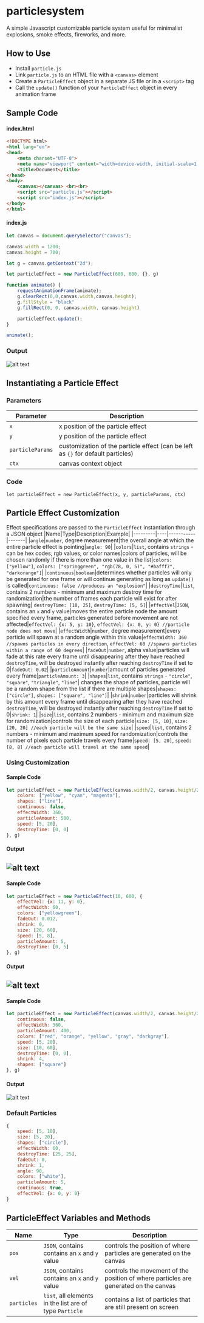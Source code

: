 # particlesystem 
A simple Javascript customizable particle system useful for minimalist explosions, smoke effects, fireworks, and more.

## How to Use
- Install `particle.js`
- Link `particle.js` to an HTML file with a `<canvas>` element
- Create a `ParticleEffect` object in a separate JS file or in a `<script>` tag
- Call the `update()` function of your `ParticleEffect` object in every animation frame

## Sample Code
#### index.html
```html
<!DOCTYPE html>
<html lang="en">
<head>
    <meta charset="UTF-8">
    <meta name="viewport" content="width=device-width, initial-scale=1.0">
    <title>Document</title>
</head>
<body>
    <canvas></canvas> <br><br>
    <script src="particle.js"></script> 
    <script src="index.js"></script> 
</body>
</html>
```
#### index.js
```js
let canvas = document.querySelector("canvas");

canvas.width = 1200;
canvas.height = 700;

let g = canvas.getContext("2d");

let particleEffect = new ParticleEffect(600, 600, {}, g)

function animate() {
    requestAnimationFrame(animate);
    g.clearRect(0,0,canvas.width,canvas.height);
    g.fillStyle = "black"
    g.fillRect(0, 0, canvas.width, canvas.height)

    particleEffect.update();
}

animate();
```
### Output
![alt text](https://cdn.discordapp.com/attachments/658158979096248321/740213558364602468/unknown.png)


## Instantiating a Particle Effect
### Parameters
|Parameter|Description|
|---------|-----------|
|`x`      |x position of the particle effect|
|`y`      |y position of the particle effect|
|`particleParams`|customization of the particle effect (can be left as `{}` for default particles)|
|`ctx`|canvas context object|

### Code 
`let particleEffect = new ParticleEffect(x, y, particleParams, ctx)`

## Particle Effect Customization
Effect specifications are passed to the `ParticleEffect` instantiation through a JSON object
|Name|Type|Description|Example|
|---------|----|-----------|-------|
|`angle`|`number`, degree measurement|the overall angle at which the entire particle effect is pointing|`angle: 90`|
|`colors`|`list`, contains `strings` - can be hex codes, rgb values, or color names|colors of particles, will be chosen randomly if there is more than one value in the list|`colors: ["yellow"]`\, `colors: ["springgreen", "rgb(78, 0, 5)", "#bafff7", "darkorange"]`|
|`continuous`|`boolean`|determines whether particles will only be generated for one frame or will continue generating as long as `update()` is called|`continuous: false //produces an "explosion"`|
|`destroyTime`|`list`, contains 2 numbers - minimum and maximum destroy time for randomization|the number of frames each particle will exist for after spawning| `destroyTime: [10, 25]`, `destroyTime: [5, 5]`|
|`effectVel`|`JSON`, contains an `x` and `y` value|moves the entire particle node the amount specified every frame, particles generated before movement are not affected|`effectVel: {x: 5, y: 10}`, `effectVel: {x: 0, y: 0} //particle node does not move`|
|`effectWidth`|`number`, degree measurement|every particle will spawn at a random angle within this value|`effectWidth: 360 //spawns particles in every direction`, `effectVel: 60 //spawns particles within a range of 60 degrees`|
|`fadeOut`|`number`, alpha value|particles will fade at this rate every frame until disappearing after they have reached `destroyTime`, will be destroyed instantly after reaching `destroyTime` if set to 0|`fadeOut: 0.02`|
|`particleAmount`|`number`|amount of particles generated every frame|`particleAmount: 3`|
|`shapes`|`list`, contains `strings` - `"circle"`, `"square"`, `"triangle"`, `"line"`| changes the shape of particles, particle will be a random shape from the list if there are multiple shapes|`shapes: ["circle"]`, `shapes: ["square", "line"]`|
|`shrink`|`number`|particles will shrink by this amount every frame until disappearing after they have reached `destroyTime`, will be destroyed instantly after reaching `destroyTime` if set to 0|`shrink: 1`|
|`size`|`list`, contains 2 numbers - minimum and maximum size for randomization|controls the size of each particle|`size: [5, 10]`, `size: [20, 20] //each particle will be the same size`|
|`speed`|`list`, contains 2 numbers - minimum and maximum speed for randomization|controls the number of pixels each particle travels every frame|`speed: [5, 20]`, `speed: [8, 8] //each particle will travel at the same speed`|

### Using Customization
#### Sample Code
```js
let particleEffect = new ParticleEffect(canvas.width/2, canvas.height/2, {
    colors: ["yellow", "cyan", "magenta"],
    shapes: ["line"],
    continuous: false,
    effectWidth: 360,
    particleAmount: 500,
    speed: [5, 20],
    destroyTime: [0, 0]
}, g)
```

#### Output
![alt text](https://cdn.discordapp.com/attachments/658158979096248321/740245608270397460/unknown.png)
---
#### Sample Code
```js
let particleEffect = new ParticleEffect(10, 600, {
    effectVel: {x: 11, y: 0},
    effectWidth: 60,
    colors: ["yellowgreen"],
    fadeOut: 0.012,
    shrink: 0,
    size: [20, 60],
    speed: [5, 8],
    particleAmount: 5,
    destroyTime: [0, 5]
}, g)
```

#### Output
![alt text](https://cdn.discordapp.com/attachments/658158979096248321/740248333343391934/unknown.png)
---
#### Sample Code
```js
let particleEffect = new ParticleEffect(canvas.width/2, canvas.height/2, {
    continuous: false,
    effectWidth: 360,
    particleAmount: 400,
    colors: ["red", "orange", "yellow", "gray", "darkgray"],
    speed: [5, 20],
    size: [10, 60],
    destroyTime: [0, 0],
    shrink: 4,
    shapes: ["square"]
}, g)
```

#### Output
![alt text](https://cdn.discordapp.com/attachments/658158979096248321/740250085308497980/unknown.png)

### Default Particles
```js
{
    speed: [5, 10], 
    size: [5, 20],
    shapes: ["circle"],
    effectWidth: 60,
    destroyTime: [25, 25],
    fadeOut: 0,
    shrink: 1,
    angle: 90,
    colors: ["white"],
    particleAmount: 5,
    continuous: true,
    effectVel: {x: 0, y: 0}
}
```

## ParticleEffect Variables and Methods
|Name|Type|Description|
|---|---|---|
|`pos`|`JSON`, contains contains an `x` and `y` value|controls the position of where particles are generated on the canvas|
|`vel`|`JSON`, contains contains an `x` and `y` value|controls the movement of the position of where particles are generated on the canvas|
|`particles`|`list`, all elements in the list are of type `Particle`|contains a list of particles that are still present on screen|
